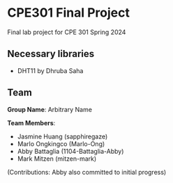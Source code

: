 # CPE301 Final Project

Final lab project for CPE 301 Spring 2024

## Necessary libraries
- DHT11 by Dhruba Saha

## Team

**Group Name**: Arbitrary Name

**Team Members**:

- Jasmine Huang (sapphiregaze)
- Marlo Ongkingco (Marlo-Ong)
- Abby Battaglia (1104-Battaglia-Abby)
- Mark Mitzen (mitzen-mark)

(Contributions: Abby also committed to initial progress)
